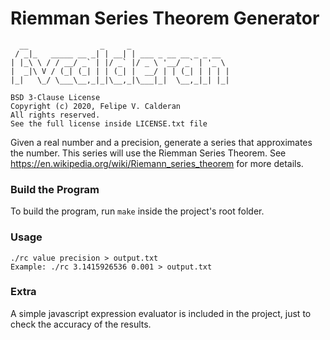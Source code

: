 # Riemman Series Theorem Generator

```
  __                _     _                      
 / _|_   _____ __ _| | __| | ___ _ __ __ _ _ __  
| |_\ \ / / __/ _` | |/ _` |/ _ \ '__/ _` | '_ \ 
|  _|\ V / (_| (_| | | (_| |  __/ | | (_| | | | |
|_|   \_/ \___\__,_|_|\__,_|\___|_|  \__,_|_| |_|

BSD 3-Clause License
Copyright (c) 2020, Felipe V. Calderan
All rights reserved.
See the full license inside LICENSE.txt file
```

Given a real number and a precision, generate a series that approximates the number. This series will use the Riemman Series Theorem. See https://en.wikipedia.org/wiki/Riemann_series_theorem for more details.

### Build the Program

To build the program, run `make` inside the project's root folder.

### Usage

```
./rc value precision > output.txt
Example: ./rc 3.1415926536 0.001 > output.txt
```

### Extra

A simple javascript expression evaluator is included in the project, just to check the accuracy of the results.
